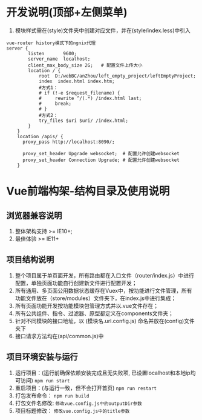 # 开发说明(顶部+左侧菜单)
1. 模块样式需在(style)文件夹中创建对应文件，并在(style/index.less)中引入

```
vue-router history模式下的ngnix代理
server {
        listen       9600;
        server_name  localhost;
        client_max_body_size 2G;   # 配置文件上传大小
		location / {
			root  D:/webBC/anZhou/left_empty_project/leftEmptyProject;
            index  index.html index.htm;
            #方式1：
            # if (!-e $request_filename) {
            #     rewrite ^/(.*) /index.html last;
            #     break;
            # } 
            #方式2： 
            try_files $uri $uri/ /index.html;  
        }
    }
    location /apis/ {
      proxy_pass http://localhost:8090/;

      proxy_set_header Upgrade websocket;  # 配置允许创建websocket
      proxy_set_header Connection Upgrade; # 配置允许创建websocket
    }
```
# Vue前端构架-结构目录及使用说明

## 浏览器兼容说明
1. 整体架构支持 >= IE10+;
2. 最佳体验 >= IE11+

## 项目结构说明
1. 整个项目属于单页面开发，所有路由都在入口文件（router/index.js）中进行配置，单独页面功能自行创建新文件进行配置开发；
2. 所有通用、多页面公用数据状态缓存在Vuex中，按功能进行文件管理，所有功能文件放在（store/modules）文件夹下，在index.js中进行集成；
3. 所有页面功能开发按功能模块包管理方式并以.vue文件存在；
4. 所有公共组件、指令、过滤器、原型都定义在components文件夹；
5. 针对不同模块的接口地址，以 (模块名.url.config.js) 命名并放在(config)文件夹下
6. 接口请求方法均在(api/common.js)中


## 项目环境安装与运行
1. 运行项目：(运行前确保依赖安装完成且无失败项, 已设置localhost和本地ip均可访问)
 `npm run start`
2. 重启项目：(与运行一致，但不会打开首页)
 `npm run restart`
3. 打包发布命令：
 `npm run build`
4. 打包文件名修改:
  `修改vue.config.js中的outputDir参数`
5. 项目标题修改：
   `修改vue.config.js中的title参数`
